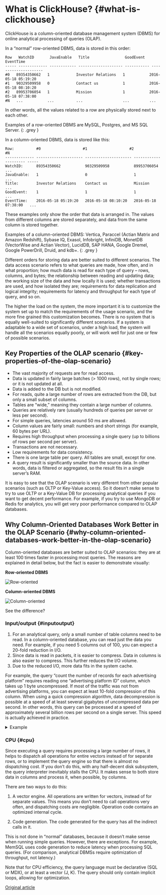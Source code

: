 # What is ClickHouse? {#what-is-clickhouse}

ClickHouse is a column-oriented database management system (DBMS) for
online analytical processing of queries (OLAP).

In a “normal” row-oriented DBMS, data is stored in this order:

    Row   WatchID       JavaEnable   Title                GoodEvent   EventTime
    ----- ------------- ------------ -------------------- ----------- ---------------------
    #0   89354350662   1            Investor Relations   1           2016-05-18 05:19:20
    #1   90329509958   0            Contact us           1           2016-05-18 08:10:20
    #2   89953706054   1            Mission              1           2016-05-18 07:38:00
    #N   ...           ...          ...                  ...         ...

In other words, all the values related to a row are physically stored
next to each other.

Examples of a row-oriented DBMS are MySQL, Postgres, and MS SQL Server.
{: .grey }

In a column-oriented DBMS, data is stored like this:

    Row:          #0                   #1                   #2                   #N
    ------------- --------------------- --------------------- --------------------- -----
    WatchID:      89354350662           90329509958           89953706054           ...
    JavaEnable:   1                     0                     1                     ...
    Title:        Investor Relations    Contact us            Mission               ...
    GoodEvent:    1                     1                     1                     ...
    EventTime:    2016-05-18 05:19:20   2016-05-18 08:10:20   2016-05-18 07:38:00   ...

These examples only show the order that data is arranged in. The values
from different columns are stored separately, and data from the same
column is stored together.

Examples of a column-oriented DBMS: Vertica, Paraccel (Actian Matrix and
Amazon Redshift), Sybase IQ, Exasol, Infobright, InfiniDB, MonetDB
(VectorWise and Actian Vector), LucidDB, SAP HANA, Google Dremel, Google
PowerDrill, Druid, and kdb+. {: .grey }

Different orders for storing data are better suited to different
scenarios. The data access scenario refers to what queries are made, how
often, and in what proportion; how much data is read for each type of
query – rows, columns, and bytes; the relationship between reading and
updating data; the working size of the data and how locally it is used;
whether transactions are used, and how isolated they are; requirements
for data replication and logical integrity; requirements for latency and
throughput for each type of query, and so on.

The higher the load on the system, the more important it is to customize
the system set up to match the requirements of the usage scenario, and
the more fine grained this customization becomes. There is no system
that is equally well-suited to significantly different scenarios. If a
system is adaptable to a wide set of scenarios, under a high load, the
system will handle all the scenarios equally poorly, or will work well
for just one or few of possible scenarios.

## Key Properties of the OLAP scenario {#key-properties-of-the-olap-scenario}

-   The vast majority of requests are for read access.
-   Data is updated in fairly large batches (\> 1000 rows), not by
    single rows; or it is not updated at all.
-   Data is added to the DB but is not modified.
-   For reads, quite a large number of rows are extracted from the DB,
    but only a small subset of columns.
-   Tables are “wide,” meaning they contain a large number of columns.
-   Queries are relatively rare (usually hundreds of queries per server
    or less per second).
-   For simple queries, latencies around 50 ms are allowed.
-   Column values are fairly small: numbers and short strings (for
    example, 60 bytes per URL).
-   Requires high throughput when processing a single query (up to
    billions of rows per second per server).
-   Transactions are not necessary.
-   Low requirements for data consistency.
-   There is one large table per query. All tables are small, except for
    one.
-   A query result is significantly smaller than the source data. In
    other words, data is filtered or aggregated, so the result fits in a
    single server’s RAM.

It is easy to see that the OLAP scenario is very different from other
popular scenarios (such as OLTP or Key-Value access). So it doesn’t make
sense to try to use OLTP or a Key-Value DB for processing analytical
queries if you want to get decent performance. For example, if you try
to use MongoDB or Redis for analytics, you will get very poor
performance compared to OLAP databases.

## Why Column-Oriented Databases Work Better in the OLAP Scenario {#why-column-oriented-databases-work-better-in-the-olap-scenario}

Column-oriented databases are better suited to OLAP scenarios: they are
at least 100 times faster in processing most queries. The reasons are
explained in detail below, but the fact is easier to demonstrate
visually:

**Row-oriented DBMS**

![Row-oriented](images/row_oriented.gif#)

**Column-oriented DBMS**

![Column-oriented](images/column_oriented.gif#)

See the difference?

### Input/output {#inputoutput}

1.  For an analytical query, only a small number of table columns need
    to be read. In a column-oriented database, you can read just the
    data you need. For example, if you need 5 columns out of 100, you
    can expect a 20-fold reduction in I/O.
2.  Since data is read in packets, it is easier to compress. Data in
    columns is also easier to compress. This further reduces the I/O
    volume.
3.  Due to the reduced I/O, more data fits in the system cache.

For example, the query “count the number of records for each advertising
platform” requires reading one “advertising platform ID” column, which
takes up 1 byte uncompressed. If most of the traffic was not from
advertising platforms, you can expect at least 10-fold compression of
this column. When using a quick compression algorithm, data
decompression is possible at a speed of at least several gigabytes of
uncompressed data per second. In other words, this query can be
processed at a speed of approximately several billion rows per second on
a single server. This speed is actually achieved in practice.

<details markdown="1">

<summary>Example</summary>

      $ clickhouse-client
      ClickHouse client version 0.0.52053.
      Connecting to localhost:9000.
      Connected to ClickHouse server version 0.0.52053.

      :) SELECT CounterID, count() FROM hits GROUP BY CounterID ORDER BY count() DESC LIMIT 20

      SELECT
      CounterID,
      count()
      FROM hits
      GROUP BY CounterID
      ORDER BY count() DESC
      LIMIT 20

      ┌─CounterID─┬──count()─┐
      │    114208 │ 56057344 │
      │    115080 │ 51619590 │
      │      3228 │ 44658301 │
      │     38230 │ 42045932 │
      │    145263 │ 42042158 │
      │     91244 │ 38297270 │
      │    154139 │ 26647572 │
      │    150748 │ 24112755 │
      │    242232 │ 21302571 │
      │    338158 │ 13507087 │
      │     62180 │ 12229491 │
      │     82264 │ 12187441 │
      │    232261 │ 12148031 │
      │    146272 │ 11438516 │
      │    168777 │ 11403636 │
      │   4120072 │ 11227824 │
      │  10938808 │ 10519739 │
      │     74088 │  9047015 │
      │    115079 │  8837972 │
      │    337234 │  8205961 │
      └───────────┴──────────┘

      20 rows in set. Elapsed: 0.153 sec. Processed 1.00 billion rows, 4.00 GB (6.53 billion rows/s., 26.10 GB/s.)

      :)

</details>

### CPU {#cpu}

Since executing a query requires processing a large number of rows, it
helps to dispatch all operations for entire vectors instead of for
separate rows, or to implement the query engine so that there is almost
no dispatching cost. If you don’t do this, with any half-decent disk
subsystem, the query interpreter inevitably stalls the CPU. It makes
sense to both store data in columns and process it, when possible, by
columns.

There are two ways to do this:

1.  A vector engine. All operations are written for vectors, instead of
    for separate values. This means you don’t need to call operations
    very often, and dispatching costs are negligible. Operation code
    contains an optimized internal cycle.

2.  Code generation. The code generated for the query has all the
    indirect calls in it.

This is not done in “normal” databases, because it doesn’t make sense
when running simple queries. However, there are exceptions. For example,
MemSQL uses code generation to reduce latency when processing SQL
queries. (For comparison, analytical DBMSs require optimization of
throughput, not latency.)

Note that for CPU efficiency, the query language must be declarative
(SQL or MDX), or at least a vector (J, K). The query should only contain
implicit loops, allowing for optimization.

[Original article](https://clickhouse.tech/docs/en/) <!--hide-->
